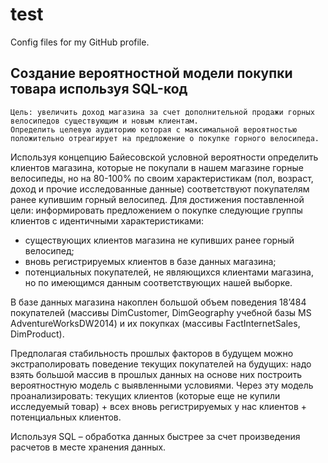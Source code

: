 # test
Config files for my GitHub profile.
## Создание вероятностной модели покупки товара используя SQL-код

	Цель: увеличить доход магазина за счет дополнительной продажи горных велосипедов существующим и новым клиентам. 
	Определить целевую аудиторию которая с максимальной вероятностью положительно отреагирует на предложение о покупке горного велосипеда.
Используя концепцию Байесовской условной вероятности определить клиентов магазина, которые не покупали в нашем магазине горные велосипеды, но на 80-100% по своим характеристикам (пол, возраст, доход и прочие исследованные данные) соответствуют покупателям ранее купившим горный велосипед.
Для достижения поставленной цели: информировать предложением о покупке следующие группы клиентов с идентичными характеристиками:
* существующих клиентов магазина не купивших ранее горный велосипед;
* вновь регистрируемых клиентов в базе данных магазина;
* потенциальных покупателей, не являющихся клиентами магазина, но по имеющимся данным соответствующих нашей выборке.

В базе данных магазина накоплен большой объем поведения 18’484 покупателей (массивы DimCustomer, DimGeography учебной базы MS AdventureWorksDW2014) и их покупках (массивы FactInternetSales, DimProduct). 

Предполагая стабильность прошлых факторов в будущем можно экстраполировать поведение текущих покупателей на будущих: надо взять большой массив в прошлых данных на основе них построить вероятностную модель с выявленными условиями.
Через эту модель проанализировать: текущих клиентов (которые еще не купили исследуемый товар) + всех вновь регистрируемых у нас клиентов + потенциальных  клиентов.

Используя SQL – обработка данных быстрее за счет произведения расчетов в месте хранения данных.
